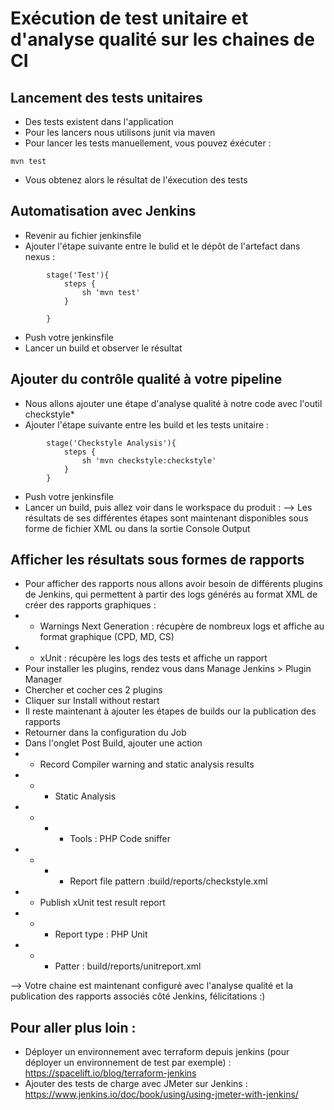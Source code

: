 # Exécution de test unitaire et d'analyse qualité sur les chaines de CI

## Lancement des tests unitaires
* Des tests existent dans l'application
* Pour les lancers nous utilisons junit via maven
* Pour lancer les tests manuellement, vous pouvez éxécuter : 
```
mvn test
```
* Vous obtenez alors le résultat de l'éxecution des tests 

## Automatisation avec Jenkins

* Revenir au fichier jenkinsfile
* Ajouter l'étape suivante entre le bulid et le dépôt de l'artefact dans nexus :

```
        stage('Test'){
            steps {
                sh 'mvn test'
            }

        }
```
* Push votre jenkinsfile
* Lancer un build et observer le résultat

## Ajouter du contrôle qualité à votre pipeline

* Nous allons ajouter une étape d'analyse qualité à notre code avec l'outil checkstyle*
* Ajouter l'étape suivante entre les build et les tests unitaire :

```
        stage('Checkstyle Analysis'){
            steps {
                sh 'mvn checkstyle:checkstyle'
            }
        }
```
* Push votre jenkinsfile
* Lancer un build, puis allez voir dans le workspace du produit :
--> Les résultats de ses différentes étapes sont maintenant disponibles sous forme de fichier XML ou dans la sortie Console Output


## Afficher les résultats sous formes de rapports
* Pour afficher des rapports nous allons avoir besoin de différents plugins de Jenkins, qui permettent à partir des logs générés au format XML de créer des rapports graphiques :
* * Warnings Next Generation : récupère de nombreux logs et affiche au format graphique (CPD, MD, CS)
* * xUnit : récupère les logs des tests et affiche un rapport
* Pour installer les plugins, rendez vous dans Manage Jenkins > Plugin Manager 
* Chercher et cocher ces 2 plugins 
* Cliquer sur Install without restart
* Il reste maintenant à ajouter les étapes de builds our la publication des rapports
* Retourner dans la configuration du Job
* Dans l'onglet Post Build, ajouter une action
* * Record Compiler warning and static analysis results
* * * Static Analysis
* * * * Tools : PHP Code sniffer
* * * * Report file pattern :build/reports/checkstyle.xml
* * Publish xUnit test result report
* * * Report type  : PHP Unit
* * * Patter : build/reports/unitreport.xml

--> Votre chaine est maintenant configuré avec l'analyse qualité et la publication des rapports associés côté Jenkins, félicitations :)


## Pour aller plus loin :

* Déployer un environnement avec terraform depuis jenkins (pour déployer un environnement de test par exemple) : https://spacelift.io/blog/terraform-jenkins
* Ajouter des tests de charge avec JMeter sur Jenkins : https://www.jenkins.io/doc/book/using/using-jmeter-with-jenkins/ 
